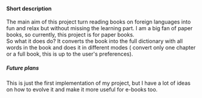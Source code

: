 #### Short description
The main aim of this project turn reading books on foreign languages 
into fun and relax but without missing the learning part. I am a big 
fan of paper books, so currently, this project is for paper books.  
So what it does do? It converts the book into the full dictionary with all 
words in the book and does it in different modes ( convert only one chapter or a 
full book, this is up to the user's preferences).  
##### Future plans
This is just the first implementation of my project,  but I have a lot of ideas 
on how to evolve it and make it more useful for e-books too.
